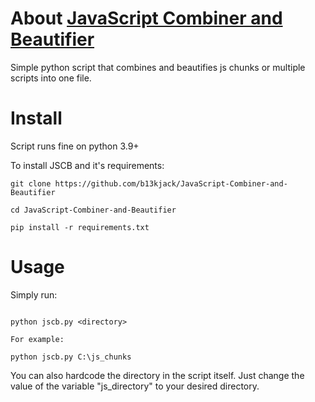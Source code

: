 # About [JavaScript Combiner and Beautifier](https://github.com/b13kjack/JavaScript-Combiner-and-Beautifier)

Simple python script that combines and beautifies js chunks or multiple scripts into one file.

# Install

Script runs fine on python 3.9+

To install JSCB and it's requirements:
```
git clone https://github.com/b13kjack/JavaScript-Combiner-and-Beautifier

cd JavaScript-Combiner-and-Beautifier

pip install -r requirements.txt

```

# Usage

Simply run:
```

python jscb.py <directory>

For example:

python jscb.py C:\js_chunks

```

You can also hardcode the directory in the script itself. Just change the value of the variable "js_directory" to your desired directory.
